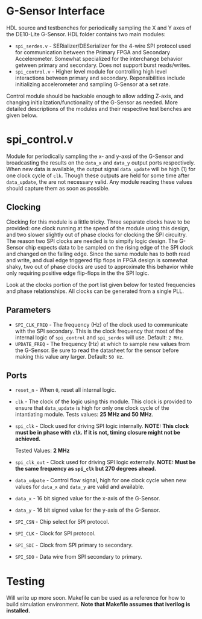 # G-Sensor Interface

HDL source and testbenches for periodically sampling the X and Y axes of the
DE10-Lite G-Sensor. HDL folder contains two main modules:

- `spi_serdes.v` - SERializer/DESerializer for the 4-wire SPI protocol used
    for communication between the Primary FPGA and Secondary Accelerometer.
    Somewhat specialized for the interchange behavior getween primary and
    secondary. Does not support burst reads/writes.
- `spi_control.v` - Higher level module for controlling high level interactions
    between primary and secondary. Reponsibilities include initializing 
    accelerometer and sampling G-Sensor at a set rate.

Control module should be hackable enough to allow adding Z-axis, and changing
initialization/functionality of the G-Sensor as needed. More detailed 
descriptions of the modules and their respective test benches are given below.

# spi\_control.v

Module for periodically sampling the x- and y-axsi of the G-Sensor and 
broadcasting the results on the `data_x` and `data_y` output ports respectively.
When new data is available, the output signal `data_update` will be high (1)
for one clock cycle of `clk`. Though these outputs are held for some time after
`data_update`, the are not necessary valid. Any module reading these values 
should capture them as soon as possible.

## Clocking

Clocking for this module is a little tricky. Three separate clocks have to
be provided: one clock running at the speed of the module using this design,
and two slower slightly out of phase clocks for clocking the SPI circuitry.
The reason two SPI clocks are needed is to simpify logic design. The G-Sensor
chip expects data to be sampled on the rising edge of the SPI clock and changed
on the falling edge. Since the same module has to both read and write, and dual
edge triggered flip flops in FPGA design is somewhat shaky, two out of phase
clocks are used to approximate this behavior while only requiring positive edge
flip-flops in the the SPI logic.

Look at the clocks portion of the port list given below for tested frequencies
and phase relationships. All clocks can be generated from a single PLL.

## Parameters

- `SPI_CLK_FREQ` - The frequency (Hz) of the clock used to communicate with the 
    SPI secondary. This is the clock frequency that most of the internal logic
    of `spi_control` and `spi_serdes` will use. Default: `2 MHz`.
- `UPDATE_FREQ` - The frequency (Hz) at which to sample new values from the 
    G-Sensor.  Be sure to read the datasheet for the sensor before making this 
    value any larger. Default: `50 Hz`.

## Ports

- `reset_n` - When `0`, reset all internal logic.

- `clk` - The clock of the logic using this module. This clock is provided to
    ensure that `data_update` is high for only one clock cycle of the 
    intantiating module. Tests values: **25 MHz and 50 MHz**.

- `spi_clk` - Clock used for driving SPI logic internally. **NOTE: This clock
    must be in phase with `clk`. If it is not, timing closure might not be
    achieved.**

    Tested Values: **2 MHz**

- `spi_clk_out` - Clock used for driving SPI logic externally. **NOTE: Must be
    the same frequency as `spi_clk` but 270 degrees ahead.**

- `data_udpate` - Control flow signal, high for one clock cycle when new values
    for `data_x` and `data_y` are valid and available.

- `data_x` - 16 bit signed value for the x-axis of the G-Sensor.

- `data_y` - 16 bit signed value for the y-axis of the G-Sensor.

- `SPI_CSN` - Chip select for SPI protocol.

- `SPI_CLK` - Clock for SPI protocol.

- `SPI_SDI` - Clock from SPI primary to secondary.

- `SPI_SDO` - Data wire from SPI secondary to primary.

# Testing

Will write up more soon. Makefile can be used as a reference for how to build
simulation environment. **Note that Makefile assumes that iverilog is 
installed.** 

